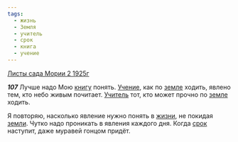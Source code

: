 ```yaml
---
tags:
  - жизнь
  - Земля
  - учитель
  - срок
  - книга
  - учение
---
```


[Листы сада Мории 2 1925г](https://127.0.0.1:4002/agni/1925)

___107___
Лучше надо Мою [книгу](../../../tags/#книга) понять. [Учение](../../../tags/#учение), как по [земле](../../../tags/#Земля) ходить, явлено тем, кто небо живым почитает. [Учитель](../../../tags/#учитель) тот, кто может прочно по [земле](../../../tags/#Земля) ходить.   

Я повторяю, насколько явление нужно понять в [жизни](../../../tags/#жизнь), не покидая [земли](../../../tags/#Земля). Чутко надо проникать в явления каждого дня. Когда [срок](../../../tags/#срок) наступит, даже муравей гонцом придёт.   

